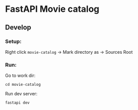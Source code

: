 # FastAPI Movie catalog

## Develop

### Setup:

Right click `movie-catalog` -> Mark directory as -> Sources Root 

### Run:

Go to work dir:
```shell
cd movie-catalog
```
Run dev server:
```shell
fastapi dev
```